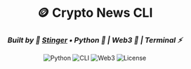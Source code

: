 <div align="center">

# 🪙 **Crypto News CLI**
### *Built by 🐝 [Stinger](https://aymannaghi.com) • Python 🐍 | Web3 💠 | Terminal ⚡*

![Python](https://img.shields.io/badge/Python-3.12-blue?logo=python&logoColor=white)
![CLI](https://img.shields.io/badge/CLI-Tool-green?logo=gnometerminal&logoColor=white)
![Web3](https://img.shields.io/badge/Web3-Ready-purple?logo=solana&logoColor=white)
![License](https://img.shields.io/badge/License-MIT-yellow)

</div>






